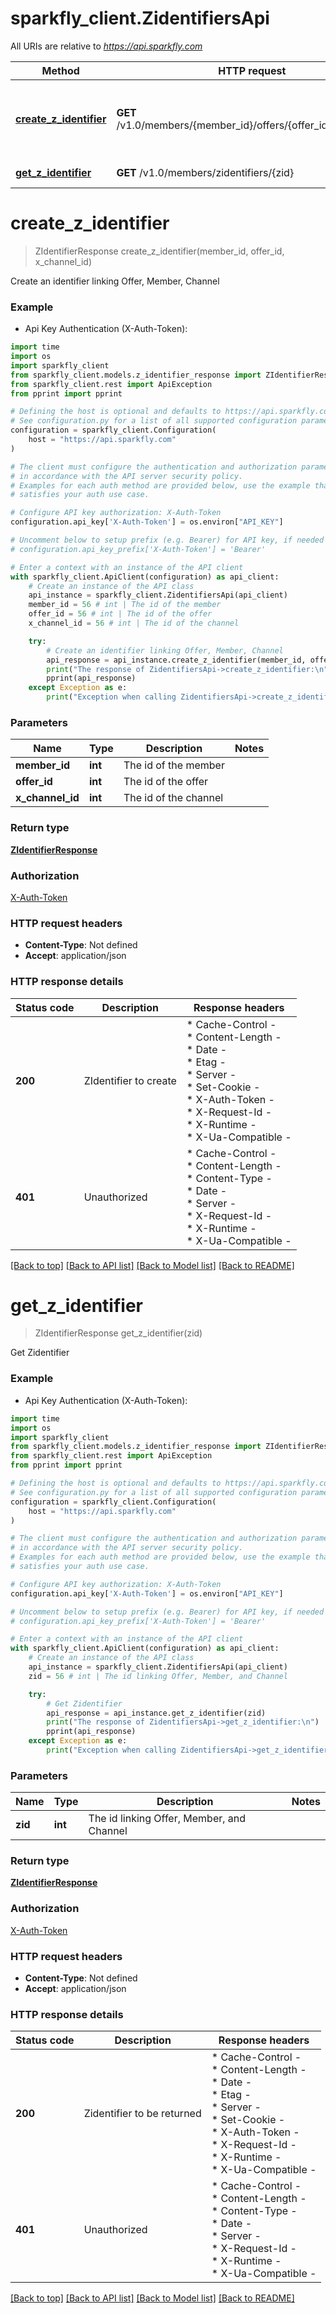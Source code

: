 # sparkfly_client.ZidentifiersApi

All URIs are relative to *https://api.sparkfly.com*

Method | HTTP request | Description
------------- | ------------- | -------------
[**create_z_identifier**](ZidentifiersApi.md#create_z_identifier) | **GET** /v1.0/members/{member_id}/offers/{offer_id}/zidentifiers | Create an identifier linking Offer, Member, Channel
[**get_z_identifier**](ZidentifiersApi.md#get_z_identifier) | **GET** /v1.0/members/zidentifiers/{zid} | Get Zidentifier


# **create_z_identifier**
> ZIdentifierResponse create_z_identifier(member_id, offer_id, x_channel_id)

Create an identifier linking Offer, Member, Channel

### Example

* Api Key Authentication (X-Auth-Token):
```python
import time
import os
import sparkfly_client
from sparkfly_client.models.z_identifier_response import ZIdentifierResponse
from sparkfly_client.rest import ApiException
from pprint import pprint

# Defining the host is optional and defaults to https://api.sparkfly.com
# See configuration.py for a list of all supported configuration parameters.
configuration = sparkfly_client.Configuration(
    host = "https://api.sparkfly.com"
)

# The client must configure the authentication and authorization parameters
# in accordance with the API server security policy.
# Examples for each auth method are provided below, use the example that
# satisfies your auth use case.

# Configure API key authorization: X-Auth-Token
configuration.api_key['X-Auth-Token'] = os.environ["API_KEY"]

# Uncomment below to setup prefix (e.g. Bearer) for API key, if needed
# configuration.api_key_prefix['X-Auth-Token'] = 'Bearer'

# Enter a context with an instance of the API client
with sparkfly_client.ApiClient(configuration) as api_client:
    # Create an instance of the API class
    api_instance = sparkfly_client.ZidentifiersApi(api_client)
    member_id = 56 # int | The id of the member
    offer_id = 56 # int | The id of the offer
    x_channel_id = 56 # int | The id of the channel

    try:
        # Create an identifier linking Offer, Member, Channel
        api_response = api_instance.create_z_identifier(member_id, offer_id, x_channel_id)
        print("The response of ZidentifiersApi->create_z_identifier:\n")
        pprint(api_response)
    except Exception as e:
        print("Exception when calling ZidentifiersApi->create_z_identifier: %s\n" % e)
```



### Parameters

Name | Type | Description  | Notes
------------- | ------------- | ------------- | -------------
 **member_id** | **int**| The id of the member | 
 **offer_id** | **int**| The id of the offer | 
 **x_channel_id** | **int**| The id of the channel | 

### Return type

[**ZIdentifierResponse**](ZIdentifierResponse.md)

### Authorization

[X-Auth-Token](../README.md#X-Auth-Token)

### HTTP request headers

 - **Content-Type**: Not defined
 - **Accept**: application/json

### HTTP response details
| Status code | Description | Response headers |
|-------------|-------------|------------------|
**200** | ZIdentifier to create |  * Cache-Control -  <br>  * Content-Length -  <br>  * Date -  <br>  * Etag -  <br>  * Server -  <br>  * Set-Cookie -  <br>  * X-Auth-Token -  <br>  * X-Request-Id -  <br>  * X-Runtime -  <br>  * X-Ua-Compatible -  <br>  |
**401** | Unauthorized |  * Cache-Control -  <br>  * Content-Length -  <br>  * Content-Type -  <br>  * Date -  <br>  * Server -  <br>  * X-Request-Id -  <br>  * X-Runtime -  <br>  * X-Ua-Compatible -  <br>  |

[[Back to top]](#) [[Back to API list]](../README.md#documentation-for-api-endpoints) [[Back to Model list]](../README.md#documentation-for-models) [[Back to README]](../README.md)

# **get_z_identifier**
> ZIdentifierResponse get_z_identifier(zid)

Get Zidentifier

### Example

* Api Key Authentication (X-Auth-Token):
```python
import time
import os
import sparkfly_client
from sparkfly_client.models.z_identifier_response import ZIdentifierResponse
from sparkfly_client.rest import ApiException
from pprint import pprint

# Defining the host is optional and defaults to https://api.sparkfly.com
# See configuration.py for a list of all supported configuration parameters.
configuration = sparkfly_client.Configuration(
    host = "https://api.sparkfly.com"
)

# The client must configure the authentication and authorization parameters
# in accordance with the API server security policy.
# Examples for each auth method are provided below, use the example that
# satisfies your auth use case.

# Configure API key authorization: X-Auth-Token
configuration.api_key['X-Auth-Token'] = os.environ["API_KEY"]

# Uncomment below to setup prefix (e.g. Bearer) for API key, if needed
# configuration.api_key_prefix['X-Auth-Token'] = 'Bearer'

# Enter a context with an instance of the API client
with sparkfly_client.ApiClient(configuration) as api_client:
    # Create an instance of the API class
    api_instance = sparkfly_client.ZidentifiersApi(api_client)
    zid = 56 # int | The id linking Offer, Member, and Channel

    try:
        # Get Zidentifier
        api_response = api_instance.get_z_identifier(zid)
        print("The response of ZidentifiersApi->get_z_identifier:\n")
        pprint(api_response)
    except Exception as e:
        print("Exception when calling ZidentifiersApi->get_z_identifier: %s\n" % e)
```



### Parameters

Name | Type | Description  | Notes
------------- | ------------- | ------------- | -------------
 **zid** | **int**| The id linking Offer, Member, and Channel | 

### Return type

[**ZIdentifierResponse**](ZIdentifierResponse.md)

### Authorization

[X-Auth-Token](../README.md#X-Auth-Token)

### HTTP request headers

 - **Content-Type**: Not defined
 - **Accept**: application/json

### HTTP response details
| Status code | Description | Response headers |
|-------------|-------------|------------------|
**200** | Zidentifier to be returned |  * Cache-Control -  <br>  * Content-Length -  <br>  * Date -  <br>  * Etag -  <br>  * Server -  <br>  * Set-Cookie -  <br>  * X-Auth-Token -  <br>  * X-Request-Id -  <br>  * X-Runtime -  <br>  * X-Ua-Compatible -  <br>  |
**401** | Unauthorized |  * Cache-Control -  <br>  * Content-Length -  <br>  * Content-Type -  <br>  * Date -  <br>  * Server -  <br>  * X-Request-Id -  <br>  * X-Runtime -  <br>  * X-Ua-Compatible -  <br>  |

[[Back to top]](#) [[Back to API list]](../README.md#documentation-for-api-endpoints) [[Back to Model list]](../README.md#documentation-for-models) [[Back to README]](../README.md)

